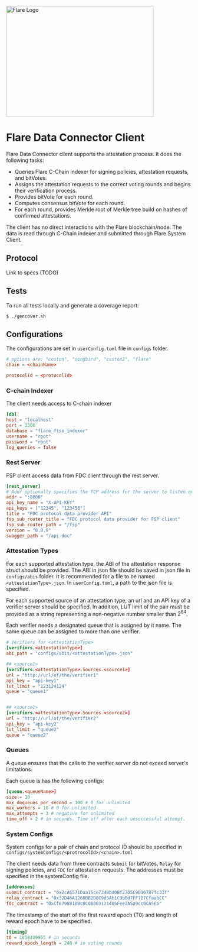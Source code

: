<p align="left">
  <a href="https://flare.network/" target="blank"><img src="https://flare.network/wp-content/uploads/Artboard-1-1.svg" width="400" height="300" alt="Flare Logo" /></a>
</p>

# Flare Data Connector Client

Flare Data Connector client supports tha attestation process. It does the following tasks:

-   Queries Flare C-Chain indexer for signing policies, attestation requests, and bitVotes.
-   Assigns the attestation requests to the correct voting rounds and begins their verification process.
-   Provides bitVote for each round.
-   Computes consensus bitVote for each round.
-   For each round, provides Merkle root of Merkle tree build on hashes of confirmed attestations.

The client has no direct interactions with the Flare blockchain/node. The data is read through C-Chain indexer and submitted through Flare System Client.

## Protocol

Link to specs (TODO)

## Tests

To run all tests locally and generate a coverage report:

```
$ ./gencover.sh
```

## Configurations

The configurations are set in `userConfig.toml` file in `configs` folder.

```toml
# options are: "coston", "songbird", "coston2", "flare"
chain = <chainName>

protocolId = <protocolId>
```

### C-chain Indexer

The client needs access to C-chain indexer

```toml
[db]
host = "localhost"
port = 3306
database = "flare_ftso_indexer"
username = "root"
password = "root"
log_queries = false
```

### Rest Server

FSP client access data from FDC client through the rest server.

```toml
[rest_server]
# Addr optionally specifies the TCP address for the server to listen on, in the form "host:port". If empty, ":http" (port 80) is used. The service names are defined in RFC 6335 and assigned by IANA. See net.Dial for details of the address format.
addr = ":8080"
api_key_name = "X-API-KEY"
api_keys = ["12345", "123456"]
title = "FDC protocol data provider API"
fsp_sub_router_title = "FDC protocol data provider for FSP client"
fsp_sub_router_path = "/fsp"
version = "0.0.0"
swagger_path = "/api-doc"

```

### Attestation Types

For each supported attestation type, the ABI of the attestation response struct should be provided.
The ABI in json file should be saved in json file in `configs/abis` folder.
It is recommended for a file to be named `<attestationType>.json`.
In `userConfig.toml`, a path to the json file is specified.

For each supported source of an attestation type, an url and an API key of a verifier server should be specified.
In addition, LUT limit of the pair must be provided as a string representing a non-negative number smaller than $2^{64}$.

Each verifier needs a designated queue that is assigned by it name.
The same queue can be assigned to more than one verifier.

```toml
# Verifiers for <attestationType>
[verifiers.<attestationType>]
abi_path = "configs/abis/<attestationType>.json"

## <source1>
[verifiers.<attestationType>.Sources.<source1>]
url = "http://url/of/the/verifier1"
api_key = "api-key1"
lut_limit = "123124124"
queue = "queue1"


## <source1>
[verifiers.<attestationType>.Sources.<source2>]
url = "http://url/of/the/verifier2"
api_key = "api-key2"
lut_limit = "queue2"
queue = "queue2"
```

### Queues

A queue ensures that the calls to the verifier server do not exceed server's limitations.

Each queue is has the following configs:

```toml
[queue.<queueName>]
size = 10
max_dequeues_per_second = 100 # 0 for unlimited
max_workers = 10 # 0 for unlimited
max_attempts = 3 # negative for unlimited
time_off = 2 # in seconds. Time off after each unsuccessful attempt.
```

### System Configs

System configs for a pair of chain and protocol ID should be specified in
`configs/systemConfigs/<protrocolId>/<chain>.toml`

The client needs data from three contracts `Submit` for bitVotes, `Relay` for signing policies, and `FDC` for attestation requests.
The addresses must be specified in the systemConfig file.

```toml
[addresses]
submit_contract = "0x2cA6571Daa15ce734Bbd0Bf27D5C9D16787fc33f"
relay_contract = "0x32D46A1260BB2D8C9d5Ab1C9bBd7FF7D7CfaabCC"
fdc_contract = "0xCf6798810Bc8C0B803121405Fee2A5a9cc0CA5E5"
```

The timestamp of the start of the first reward epoch (T0) and length of reward epoch have to be specified.

```toml
[timing]
t0 = 1658429955 # in seconds
reward_epoch_length = 240 # in voting rounds
```
